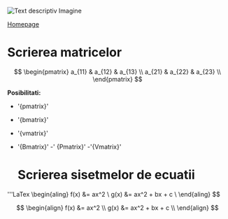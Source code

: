 ![Text descriptiv Imagine](https://metricop.com/cdn/shop/articles/trimble-total-station.jpg?v=1677673954)

<script async src="https://cdn.jsdelivr.net/npm/mathjax@2/MathJax.js?config=TeX-AMS_CHTML"></script>


[Homepage](index.md)

# Scrierea matricelor

$$
\begin{pmatrix}
a_{11} & a_{12} & a_{13} \\
a_{21} & a_{22} & a_{23} \\
\end{pmatrix}
$$

**Posibilitati:**

- '{pmatrix}'
- '{bmatrix}'
- '{vmatrix}'
-  '{Bmatrix}'
  -' {Pmatrix}'
  -'{Vmatrix}'

   # Scrierea sisetmelor de ecuatii
'''LaTex
\begin{aling}
f(x) &= ax^2 \\
g(x) &= ax^2 + bx + c \\
\end{aling}
  $$
   
  $$
\begin{align}
f(x) &= ax^2 \\
g(x) &= ax^2 + bx + c \\
\end{align}
  $$




